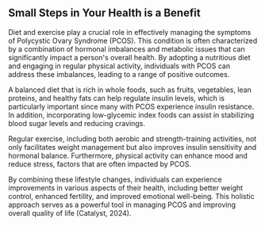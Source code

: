 ## Small Steps in Your Health is a Benefit

Diet and exercise play a crucial role in effectively managing the symptoms of Polycystic Ovary Syndrome (PCOS). This condition is often characterized by a combination of hormonal imbalances and metabolic issues that can significantly impact a person's overall health. By adopting a nutritious diet and engaging in regular physical activity, individuals with PCOS can address these imbalances, leading to a range of positive outcomes.

A balanced diet that is rich in whole foods, such as fruits, vegetables, lean proteins, and healthy fats can help regulate insulin levels, which is particularly important since many with PCOS experience insulin resistance. In addition, incorporating low-glycemic index foods can assist in stabilizing blood sugar levels and reducing cravings.

Regular exercise, including both aerobic and strength-training activities, not only facilitates weight management but also improves insulin sensitivity and hormonal balance. Furthermore, physical activity can enhance mood and reduce stress, factors that are often impacted by PCOS. 

By combining these lifestyle changes, individuals can experience improvements in various aspects of their health, including better weight control, enhanced fertility, and improved emotional well-being. This holistic approach serves as a powerful tool in managing PCOS and improving overall quality of life (Catalyst, 2024).
